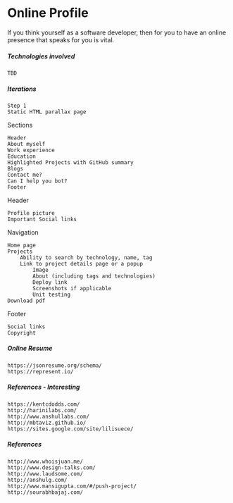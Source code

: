 # Online Profile

If you think yourself as a software developer, then for you to have an online presence that speaks for you is vital.

##### Technologies involved

```
TBD
```

##### Iterations

```
Step 1
Static HTML parallax page
```

Sections

```
Header
About myself
Work experience
Education
Highlighted Projects with GitHub summary
Blogs
Contact me?
Can I help you bot?
Footer
```

Header

```
Profile picture
Important Social links
```

Navigation

```
Home page
Projects
    Ability to search by technology, name, tag
    Link to project details page or a popup
        Image
        About (including tags and technologies)
        Deploy link
        Screenshots if applicable
        Unit testing
Download pdf
```

Footer

```
Social links
Copyright
```

##### Online Resume

```
https://jsonresume.org/schema/
https://represent.io/
```

##### References - Interesting

```
https://kentcdodds.com/
http://harinilabs.com/
http://www.anshullabs.com/
http://mbtaviz.github.io/
https://sites.google.com/site/lilisuece/
```

##### References

```
http://www.whoisjuan.me/
http://www.design-talks.com/
http://www.laudsome.com/
http://anshulg.com/
http://www.mansigupta.com/#/push-project/
http://sourabhbajaj.com/
```



